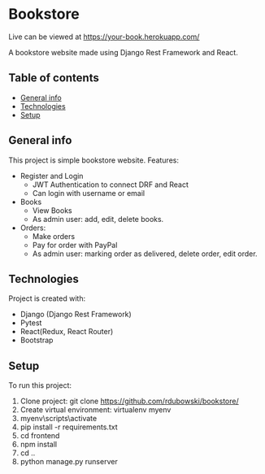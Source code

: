# Bookstore
Live  can be viewed at https://your-book.herokuapp.com/

A bookstore website made using Django Rest Framework and React.
## Table of contents
* [General info](#general-info)
* [Technologies](#technologies)
* [Setup](#setup)

## General info
This project is simple bookstore website. Features:
* Register and Login
  * JWT Authentication to connect DRF and React
  * Can login with username or email
* Books
  * View Books
  * As admin user: add, edit, delete books.
* Orders:
  * Make orders
  * Pay for order with PayPal
  * As admin user: marking order as delivered, delete order, edit order.
	
## Technologies
Project is created with:
* Django (Django Rest Framework)
* Pytest
* React(Redux, React Router)
* Bootstrap

## Setup
To run this project:
1. Clone project: git clone https://github.com/rdubowski/bookstore/
2. Create virtual environment: virtualenv myenv
3. myenv\scripts\activate
4. pip install -r requirements.txt
5. cd frontend
6. npm install
7. cd ..
8. python manage.py runserver
